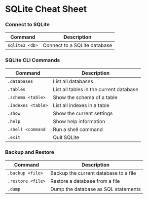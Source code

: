 # SQLite Cheat Sheet

### Connect to SQLite

| Command | Description |
| --- | --- |
| `sqlite3 <db>` | Connect to a SQLite database |

### SQLite CLI Commands

| Command | Description |
| --- | --- |
| `.databases` | List all databases |
| `.tables` | List all tables in the current database |
| `.schema <table>` | Show the schema of a table |
| `.indexes <table>` | List all indexes in a table |
| `.show` | Show the current settings |
| `.help` | Show help information |
| `.shell <command` | Run a shell command |
| `.exit` | Quit SQLite |

### Backup and Restore

| Command | Description |
| --- | --- |
| `.backup <file>` | Backup the current database to a file |
| `.restore <file>` | Restore a database from a file |
| `.dump` | Dump the database as SQL statements |
